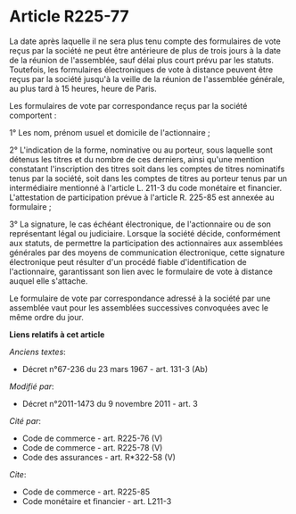 # Article R225-77

La date après laquelle il ne sera plus tenu compte des formulaires de vote reçus par la société ne peut être antérieure de
plus de trois jours à la date de la réunion de l'assemblée, sauf délai plus court prévu par les statuts. Toutefois, les
formulaires électroniques de vote à distance peuvent être reçus par la société jusqu'à la veille de la réunion de l'assemblée
générale, au plus tard à 15 heures, heure de Paris. 

Les formulaires de vote par correspondance reçus par la société comportent : 

1° Les nom, prénom usuel et domicile de l'actionnaire ; 

2° L'indication de la forme, nominative ou au porteur, sous laquelle sont détenus les titres et du nombre de ces derniers,
ainsi qu'une mention constatant l'inscription des titres soit dans les comptes de titres nominatifs tenus par la société,
soit dans les comptes de titres au porteur tenus par un intermédiaire mentionné à l'article L. 211-3 du code monétaire et
financier. L'attestation de participation prévue à l'article R. 225-85 est annexée au formulaire ; 

3° La signature, le cas échéant électronique, de l'actionnaire ou de son représentant légal ou judiciaire. Lorsque la société
décide, conformément aux statuts, de permettre la participation des actionnaires aux assemblées générales par des moyens de
communication électronique, cette signature électronique peut résulter d'un procédé fiable d'identification de l'actionnaire,
garantissant son lien avec le formulaire de vote à distance auquel elle s'attache. 

Le formulaire de vote par correspondance adressé à la société par une assemblée vaut pour les assemblées successives
convoquées avec le même ordre du jour.

**Liens relatifs à cet article**

_Anciens textes_:

  - Décret n°67-236 du 23 mars 1967 - art. 131-3 (Ab)

_Modifié par_:

  - Décret n°2011-1473 du 9 novembre 2011 - art. 3

_Cité par_:

  - Code de commerce - art. R225-76 (V)
  - Code de commerce - art. R225-78 (V)
  - Code des assurances - art. R*322-58 (V)

_Cite_:

  - Code de commerce - art. R225-85
  - Code monétaire et financier - art. L211-3
